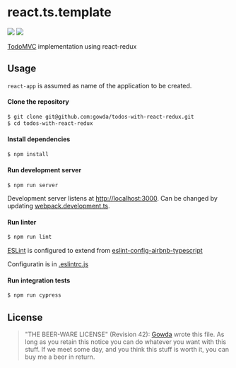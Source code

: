 # react.ts.template

![](https://github.com/gowda/react.ts.template/workflows/lint-and-tests/badge.svg)
![](https://github.com/gowda/react.ts.template/workflows/cypress/badge.svg)

[TodoMVC](http://todomvc.com/) implementation using react-redux

## Usage

`react-app` is assumed as name of the application to be created.

#### Clone the repository

```bash
$ git clone git@github.com:gowda/todos-with-react-redux.git
$ cd todos-with-react-redux
```

#### Install dependencies

```bash
$ npm install
```

#### Run development server

```
$ npm run server
```

Development server listens at [http://localhost:3000](http://localhost:3000).
Can be changed by updating [webpack.development.ts](webpack.development.ts#L12).

#### Run linter

```bash
$ npm run lint
```

[ESLint](https://eslint.org/) is configured to extend from
[eslint-config-airbnb-typescript](https://github.com/airbnb/javascript)

Configuratin is in [.eslintrc.js](.eslintrc.js)

#### Run integration tests

```bash
$ npm run cypress
```

## License

> "THE BEER-WARE LICENSE" (Revision 42):
> [Gowda](https://github.com/gowda) wrote this file. As long as you retain
> this notice you can do whatever you want with this stuff. If we meet
> some day, and you think this stuff is worth it, you can buy me a beer in return.
